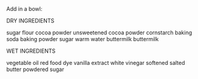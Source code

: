Add in a bowl:

DRY INGREDIENTS

sugar
flour
cocoa powder
unsweetened cocoa powder
cornstarch
baking soda
baking powder
sugar
warm water
buttermilk
buttermilk

WET INGREDIENTS

vegetable oil
red food dye 
vanilla extract
white vinegar
softened salted butter
 powdered sugar
